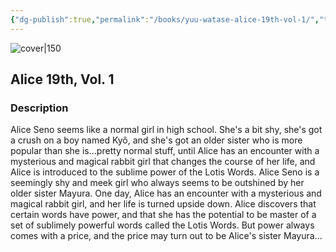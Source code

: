 ```yaml
---
{"dg-publish":true,"permalink":"/books/yuu-watase-alice-19th-vol-1/","title":"\"Alice 19th, Vol. 1\"","tags":["Fantasy","manga"]}
---
```




![cover|150](http://books.google.com/books/content?id=IBu6-8HzgdkC&printsec=frontcover&img=1&zoom=1&source=gbs_api)

## Alice 19th, Vol. 1

### Description

Alice Seno seems like a normal girl in high school. She's a bit shy, she's got a crush on a boy named Kyô, and she's got an older sister who is more popular than she is...pretty normal stuff, until Alice has an encounter with a mysterious and magical rabbit girl that changes the course of her life, and Alice is introduced to the sublime power of the Lotis Words. Alice Seno is a seemingly shy and meek girl who always seems to be outshined by her older sister Mayura. One day, Alice has an encounter with a mysterious and magical rabbit girl, and her life is turned upside down. Alice discovers that certain words have power, and that she has the potential to be master of a set of sublimely powerful words called the Lotis Words. But power always comes with a price, and the price may turn out to be Alice's sister Mayura...
```
